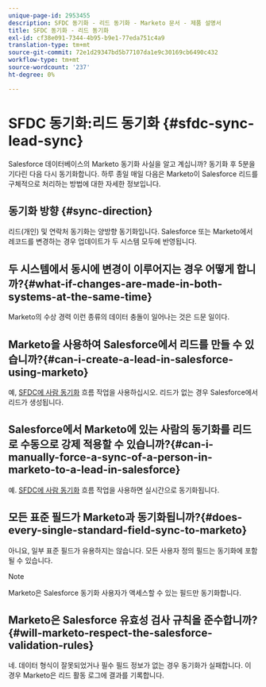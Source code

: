 ```yaml
---
unique-page-id: 2953455
description: SFDC 동기화 - 리드 동기화 - Marketo 문서 - 제품 설명서
title: SFDC 동기화 - 리드 동기화
exl-id: cf38e091-7344-4b95-b9e1-77eda751c4a9
translation-type: tm+mt
source-git-commit: 72e1d29347bd5b77107da1e9c30169cb6490c432
workflow-type: tm+mt
source-wordcount: '237'
ht-degree: 0%

---
```


# SFDC 동기화:리드 동기화 {#sfdc-sync-lead-sync}

Salesforce 데이터베이스의 Marketo 동기화 사실을 알고 계십니까? 동기화 후 5분을 기다린 다음 다시 동기화합니다. 하루 종일 매일 다음은 Marketo이 Salesforce 리드를 구체적으로 처리하는 방법에 대한 자세한 정보입니다.

## 동기화 방향 {#sync-direction}

리드(개인) 및 연락처 동기화는 양방향 동기화입니다. Salesforce 또는 Marketo에서 레코드를 변경하는 경우 업데이트가 두 시스템 모두에 반영됩니다.

## 두 시스템에서 동시에 변경이 이루어지는 경우 어떻게 합니까?{#what-if-changes-are-made-in-both-systems-at-the-same-time}

Marketo의 수상 경력 이런 종류의 데이터 충돌이 일어나는 것은 드문 일이다.

## Marketo을 사용하여 Salesforce에서 리드를 만들 수 있습니까?{#can-i-create-a-lead-in-salesforce-using-marketo}

예, [SFDC에 사람 동기화](/help/marketo/product-docs/core-marketo-concepts/smart-campaigns/salesforce-flow-actions/sync-person-to-sfdc.md) 흐름 작업을 사용하십시오. 리드가 없는 경우 Salesforce에서 리드가 생성됩니다.

## Salesforce에서 Marketo에 있는 사람의 동기화를 리드로 수동으로 강제 적용할 수 있습니까?{#can-i-manually-force-a-sync-of-a-person-in-marketo-to-a-lead-in-salesforce}

예. [SFDC에 사람 동기화](/help/marketo/product-docs/core-marketo-concepts/smart-campaigns/salesforce-flow-actions/sync-person-to-sfdc.md) 흐름 작업을 사용하면 실시간으로 동기화됩니다.

## 모든 표준 필드가 Marketo과 동기화됩니까?{#does-every-single-standard-field-sync-to-marketo}

아니요, 일부 표준 필드가 유용하지는 않습니다. 모든 사용자 정의 필드는 동기화에 포함될 수 있습니다.

>[!NOTE]
>
>Marketo은 Salesforce 동기화 사용자가 액세스할 수 있는 필드만 동기화합니다.

## Marketo은 Salesforce 유효성 검사 규칙을 준수합니까?{#will-marketo-respect-the-salesforce-validation-rules}

네. 데이터 형식이 잘못되었거나 필수 필드 정보가 없는 경우 동기화가 실패합니다. 이 경우 Marketo은 리드 활동 로그에 결과를 기록합니다.
